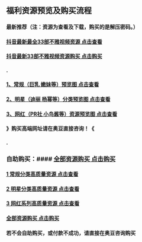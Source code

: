 ## 福利资源预览及购买流程

#### 最新推荐（注：资源为查看及下载，购买的是解压密码。）
#### [抖音最新最全33部不雅视频资源 点击查看](https://pan.baidu.com/s/1p8g5RyZML1jITiIvD4nNtA)
#### [抖音最新33部不雅视频资源购买 点击购买](https://www.fakajun.com/space/1776898375.html)
#### .
#### [1、常规（巨乳 嫩妹等）预览图 点击查看](http://t.cn/Re8mvov)
#### [2、明星（迪丽 杨幂等）分类预览图 点击查看](http://t.cn/Rexm4R2)
#### [3、网红（PR社 小鸟酱等）资源预览图 点击查看](http://t.cn/RexmcYh)

#### 》购买高端网址请在奥豆直接咨询！《
#### .
###  自助购买：#### [全部资源购买 点击购买](https://www.fakajun.com/space/1776898375.html)

#### [1 常规分类高质量资源 点击查看](https://pan.baidu.com/s/15_HMDUEEpccfy6ZqWRr7yQ)
#### [2 明星分类高质量资源 点击查看](https://pan.baidu.com/s/1cDHoipm4pRmLZMq0ECiMdg)
#### [3 网红系列高质量资源 点击查看](https://pan.baidu.com/s/157AHLmwPoqL4RHI_o57Gvg)
#### [全部资源购买 点击购买](https://www.fakajun.com/space/1776898375.html)

#### 若不会自助购买，或付款不成功，请直接在奥豆咨询购买
